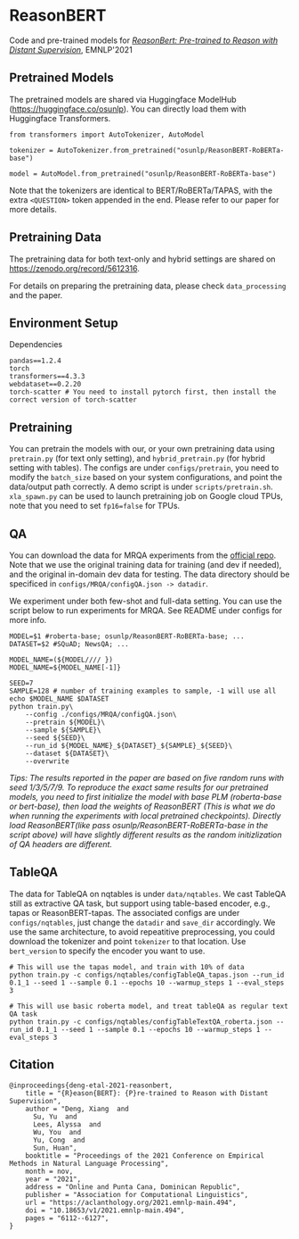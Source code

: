 # ReasonBERT
Code and pre-trained models for [*ReasonBert: Pre-trained to Reason with Distant Supervision*](https://arxiv.org/abs/2109.04912), EMNLP'2021

## Pretrained Models
The pretrained models are shared via Huggingface ModelHub (https://huggingface.co/osunlp). You can directly load them with Huggingface Transformers.
```
from transformers import AutoTokenizer, AutoModel
  
tokenizer = AutoTokenizer.from_pretrained("osunlp/ReasonBERT-RoBERTa-base")

model = AutoModel.from_pretrained("osunlp/ReasonBERT-RoBERTa-base")
```
Note that the tokenizers are identical to BERT/RoBERTa/TAPAS, with the extra `<QUESTION>` token appended in the end. Please refer to our paper for more details.

## Pretraining Data
The pretraining data for both text-only and hybrid settings are shared on https://zenodo.org/record/5612316.

For details on preparing the pretraining data, please check `data_processing` and the paper.

## Environment Setup
Dependencies
```
pandas==1.2.4
torch
transformers==4.3.3
webdataset==0.2.20
torch-scatter # You need to install pytorch first, then install the correct version of torch-scatter
```
## Pretraining
You can pretrain the models with our, or your own pretraining data using `pretrain.py` (for text only setting), and `hybrid_pretrain.py` (for hybrid setting with tables). The configs are under `configs/pretrain`, you need to modify the `batch_size` based on your system configurations, and point the data/output path correctly. A demo script is under `scripts/pretrain.sh`. `xla_spawn.py` can be used to launch pretraining job on Google cloud TPUs, note that you need to set `fp16=false` for TPUs.

## QA
You can download the data for MRQA experiments from the [official repo](https://github.com/mrqa/MRQA-Shared-Task-2019). Note that we use the original training data for training (and dev if needed), and the original in-domain dev data for testing. The data directory should be specificed in `configs/MRQA/configQA.json -> datadir`.

We experiment under both few-shot and full-data setting. You can use the script below to run experiments for MRQA. See README under configs for more info.
```
MODEL=$1 #roberta-base; osunlp/ReasonBERT-RoBERTa-base; ...
DATASET=$2 #SQuAD; NewsQA; ...

MODEL_NAME=(${MODEL//// })
MODEL_NAME=${MODEL_NAME[-1]}

SEED=7 
SAMPLE=128 # number of training examples to sample, -1 will use all
echo $MODEL_NAME $DATASET
python train.py\
    --config ./configs/MRQA/configQA.json\
    --pretrain ${MODEL}\
    --sample ${SAMPLE}\
    --seed ${SEED}\
    --run_id ${MODEL_NAME}_${DATASET}_${SAMPLE}_${SEED}\
    --dataset ${DATASET}\
    --overwrite
```
*Tips: The results reported in the paper are based on five random runs with seed 1/3/5/7/9. To reproduce the exact same results for our pretrained models, you need to first initialize the model with base PLM (roberta-base or bert-base), then load the weights of ReasonBERT (This is what we do when running the experiments with local pretrained checkpoints). Directly load ReasonBERT(like pass osunlp/ReasonBERT-RoBERTa-base in the script above) will have slightly different results as the random initizlization of QA headers are different.*

## TableQA
The data for TableQA on nqtables is under `data/nqtables`. We cast TableQA still as extractive QA task, but support using table-based encoder, e.g., tapas or ReasonBERT-tapas. The associated configs are under `configs/nqtables`, just change the `datadir` and `save_dir` accordingly. We use the same architecture, to avoid repeatitive preprocessing, you could download the tokenizer and point `tokenizer` to that location. Use `bert_version` to specify the encoder you want to use.

```
# This will use the tapas model, and train with 10% of data
python train.py -c configs/nqtables/configTableQA_tapas.json --run_id 0.1_1 --seed 1 --sample 0.1 --epochs 10 --warmup_steps 1 --eval_steps 3

# This will use basic roberta model, and treat tableQA as regular text QA task
python train.py -c configs/nqtables/configTableTextQA_roberta.json --run_id 0.1_1 --seed 1 --sample 0.1 --epochs 10 --warmup_steps 1 --eval_steps 3
```

## Citation
```
@inproceedings{deng-etal-2021-reasonbert,
    title = "{R}eason{BERT}: {P}re-trained to Reason with Distant Supervision",
    author = "Deng, Xiang  and
      Su, Yu  and
      Lees, Alyssa  and
      Wu, You  and
      Yu, Cong  and
      Sun, Huan",
    booktitle = "Proceedings of the 2021 Conference on Empirical Methods in Natural Language Processing",
    month = nov,
    year = "2021",
    address = "Online and Punta Cana, Dominican Republic",
    publisher = "Association for Computational Linguistics",
    url = "https://aclanthology.org/2021.emnlp-main.494",
    doi = "10.18653/v1/2021.emnlp-main.494",
    pages = "6112--6127",
}
```
